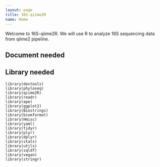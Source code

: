 ```yaml
---
layout: page
title: 16S-qiime2R
name: Home
---
```


Welcome to 16S-qiime2R. We will use R to analyze 16S sequencing data from qiime2 pipeline. 

## Document needed


## Library needed
```
library(devtools) 
library(phyloseq) 
library(qiime2R) 
library(readr) 
library(ape) 
library(ggplot2) 
library(Biostrings) 
library(biomformat) 
library(Hmisc) 
library(yaml) 
library(tidyr) 
library(plyr) 
library(dplyr) 
library(stats) 
library(utils) 
library(sqldf) 
library(vegan) 
library(stringr)
```
